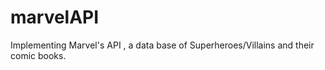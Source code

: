 # marvelAPI
Implementing Marvel's API , a data base of Superheroes/Villains and their comic books. 
